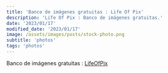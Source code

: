 ```yaml
---
title: 'Banco de imágenes gratuitas : Life Of Pix'
description: 'Life Of Pix : Banco de imágenes gratuitas.'
date: '2023/01/17'
modified_date: '2023/01/17'
image: /assets/images/posts/stock-photo.png
subtitle: 'photos'
tags: 'photos'
---
```


Banco de imágenes gratuitas : [LifeOfPix](https://www.lifeofpix.com/)
